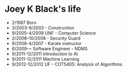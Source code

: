 Joey K Black's life
===============

- 2/1987 Born
- 3/2003-9/2003 - Construction 
- 9/2005-4/2009 UNF - Computer Science
- 2/2008–10/2008 - Security Guard
- 9/2006-4/2007 - Karate instructor
- 6/2009-~ Software Engineer - NDMS
- 9/2011-12/2011 Introduction to AI
- 9/2011-12/2011 Machine Learning
- 9/2012-12/2012 UF - COT5405: Analysis of Algorithms
